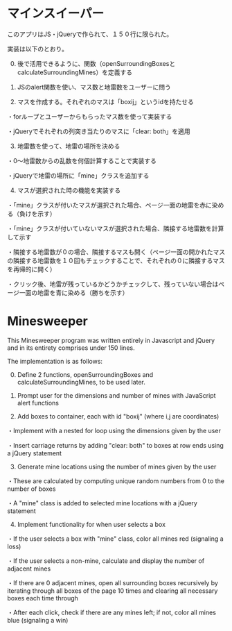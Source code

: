 # マインスイーパー
このアプリはJS・jQueryで作られて、１５０行に限られた。

実装は以下のとおり。

0. 後で活用できるように、関数（openSurroundingBoxesとcalculateSurroundingMines）を定義する

1. JSのalert関数を使い、マス数と地雷数をユーザーに問う

2. マスを作成する。それぞれのマスは「boxij」というidを持たせる

  ・forループとユーザーからもらったマス数を使って実装する
  
  ・jQueryでそれぞれの列突き当たりのマスに「clear: both」を適用
  
3. 地雷数を使って、地雷の場所を決める

 ・0〜地雷数からの乱数を何個計算することで実装する
 
 ・jQueryで地雷の場所に「mine」クラスを追加する
 
4. マスが選択された時の機能を実装する

 ・「mine」クラスが付いたマスが選択された場合、ページ一面の地雷を赤に染める（負けを示す）
 
 ・「mine」クラスが付いていないマスが選択された場合、隣接する地雷数を計算して示す
 
 ・隣接する地雷数が０の場合、隣接するマスも開く（ページ一面の開かれたマスの隣接する地雷数を１０回もチェックすることで、それぞれの０に隣接するマスを再帰的に開く）
 
 ・クリック後、地雷が残っているかどうかチェックして、残っていない場合はページ一面の地雷を青に染める（勝ちを示す）

# Minesweeper

This Minesweeper program was written entirely in Javascript and jQuery and in its entirety comprises under 150 lines.

The implementation is as follows:

0. Define 2 functions, openSurroundingBoxes and calculateSurroundingMines, to be used later.
 
1. Prompt user for the dimensions and number of mines with JavaScript alert functions

2. Add boxes to container, each with id "boxij" (where i,j are coordinates)

  ・Implement with a nested for loop using the dimensions given by the user
  
  ・Insert carriage returns by adding "clear: both" to boxes at row ends using a jQuery statement

3. Generate mine locations using the number of mines given by the user

  ・These are calculated by computing unique random numbers from 0 to the number of boxes

  ・A "mine" class is added to selected mine locations with a jQuery statement

4. Implement functionality for when user selects a box

 ・If the user selects a box with "mine" class, color all mines red (signaling a loss)
 
 ・If the user selects a non-mine, calculate and display the number of adjacent mines
 
 ・If there are 0 adjacent mines, open all surrounding boxes recursively by iterating through all boxes of the page 10 times and clearing all necessary boxes each time through
 
 ・After each click, check if there are any mines left; if not, color all mines blue (signaling a win)
